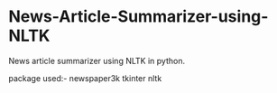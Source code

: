 # News-Article-Summarizer-using-NLTK

News article summarizer using NLTK in python.

package used:-
newspaper3k
tkinter
nltk
